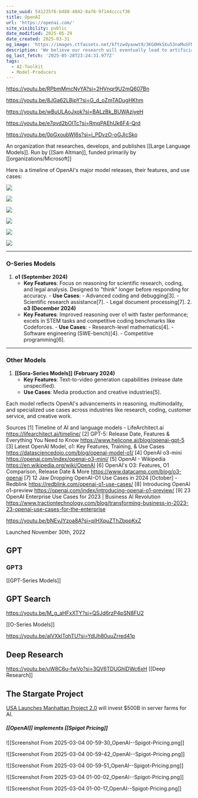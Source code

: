 ```yaml
---
site_uuid: 541235f6-b488-4042-8a76-9f144ccccf36
title: OpenAI
url: 'https://openai.com/'
site_visibility: public
date_modified: 2025-05-29
date_created: 2025-03-31
og_image: 'https://images.ctfassets.net/kftzwdyauwt9/3KGOHkSXu53naMuSFNaiwv/aa2f914943c839ce6b75b8620a46b340/SEO_Banner_2560x1440_02.png?w=1600&h=900&fit=fill'
description: 'We believe our research will eventually lead to artificial general intelligence, a system that can solve human-level problems. Building safe and beneficial AGI is our mission.'
og_last_fetch: '2025-05-28T23:24:31.977Z'
tags:
  - AI-Toolkit
  - Model-Producers
---
```


https://youtu.be/RPbmMmcNvYA?si=2HVnqr9U2mQ607Bn

https://youtu.be/8JGa62LBjpY?si=G_d_oZmTADugHKhm

https://youtu.be/wBuULAoJxok?si=BALzBk_BUWAzjyeH

https://youtu.be/e7qvd2bOITc?si=RmqPAEhUk6F4-Qrd

https://youtu.be/0pGxoubWI6s?si=i_PDvzO-oGJIcSko

An organization that researches, develops, and publishes [[Large Language Models]]. Run by [[Sam Altman]], funded primarily by [[organizations/Microsoft]]

Here is a timeline of OpenAI's major model releases, their features, and use cases:


![](https://i.imgur.com/7IrU6X0.png)

![](https://i.imgur.com/jWQE72H.png)


![](https://i.imgur.com/LjoNtVM.png)



![](https://i.imgur.com/TK3RCJt.png)

![](https://i.imgur.com/fvZFsWH.png)

![](https://i.imgur.com/EAV74I1.png)


---

### **O-Series Models**
1. **o1 (September 2024)**  
   - **Key Features**: Focus on reasoning for scientific research, coding, and legal analysis. Designed to "think" longer before responding for accuracy. - **Use Cases**: - Advanced coding and debugging[3]. - Scientific research assistance[7]. - Legal document processing[7]. 2. **o3 (December 2024)**
   - **Key Features**: Improved reasoning over o1 with faster performance; excels in STEM tasks and competitive coding benchmarks like Codeforces. - **Use Cases**: - Research-level mathematics[4]. - Software engineering (SWE-bench)[4]. - Competitive programming[6].
---

### Other Models
1. **[[Sora-Series Models]] (February 2024)**
   - **Key Features**: Text-to-video generation capabilities (release date unspecified).  
   - **Use Cases**: Media production and creative industries[5].

Each model reflects OpenAI's advancements in reasoning, multimodality, and specialized use cases across industries like research, coding, customer service, and creative work.

Sources
[1] Timeline of AI and language models - LifeArchitect.ai https://lifearchitect.ai/timeline/
[2] GPT-5: Release Date, Features & Everything You Need to Know https://www.helicone.ai/blog/openai-gpt-5
[3] Latest OpenAI Model, o1: Key Features, Training, & Use Cases https://datasciencedojo.com/blog/openai-model-o1/
[4] OpenAI o3-mini https://openai.com/index/openai-o3-mini/
[5] OpenAI - Wikipedia https://en.wikipedia.org/wiki/OpenAI
[6] OpenAI's O3: Features, O1 Comparison, Release Date & More https://www.datacamp.com/blog/o3-openai
[7] 12 Jaw Dropping OpenAI-O1 Use Cases in 2024 [October] - Redblink https://redblink.com/openai-o1-use-cases/
[8] Introducing OpenAI o1-preview https://openai.com/index/introducing-openai-o1-preview/
[9] 23 OpenAI Enterprise Use Cases for 2023 | Business AI Revolution https://www.tractiontechnology.com/blog/transforming-business-in-2023-23-openai-use-cases-for-the-enterprise

https://youtu.be/bNEvJYzoa8A?si=plHXpuZThZbppKxZ


Launched November 30th, 2022
## GPT

### GPT3

[[GPT-Series Models]]



## GPT Search
https://youtu.be/M_g_aHFxXTY?si=QSJd6rzP4pSN8FU2



[[O-Series Models]]

https://youtu.be/alVXklTohTU?si=YdUh80uuZrred41p
## Deep Research
https://youtu.be/uW8C6u-fwVo?si=3QV6TDUGhIDWc6xH
[[Deep Research]]

## The Stargate Project
[USA Launches Manhattan Project 2.0](https://youtu.be/FA06xZ8caHo?si=oO7rEB9KG3QI8PD8) will invest $500B in server farms for AI. 

##### [[OpenAI]] implements [[Spigot Pricing]]
![[Screenshot From 2025-03-04 00-59-30_OpenAI--Spigot-Pricing.png]]

![[Screenshot From 2025-03-04 00-59-42_OpenAI--Spigot-Pricing.png]]

![[Screenshot From 2025-03-04 00-59-51_OpenAI--Spigot-Pricing.png]]

![[Screenshot From 2025-03-04 01-00-02_OpenAI--Spigot-Pricing.png]]

![[Screenshot From 2025-03-04 01-00-17_OpenAI--Spigot-Pricing.png]]